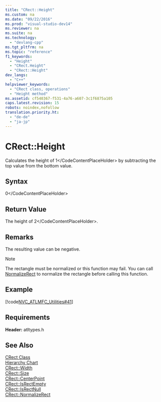 ```yaml
---
title: "CRect::Height"
ms.custom: na
ms.date: "09/22/2016"
ms.prod: "visual-studio-dev14"
ms.reviewer: na
ms.suite: na
ms.technology: 
  - "devlang-cpp"
ms.tgt_pltfrm: na
ms.topic: "reference"
f1_keywords: 
  - "Height"
  - "CRect.Height"
  - "CRect::Height"
dev_langs: 
  - "C++"
helpviewer_keywords: 
  - "CRect class, operations"
  - "Height method"
ms.assetid: cf540367-f531-4a76-a607-3c1f6875a105
caps.latest.revision: 15
robots: noindex,nofollow
translation.priority.ht: 
  - "de-de"
  - "ja-jp"
---
```

# CRect::Height
Calculates the height of <CodeContentPlaceHolder>1\</CodeContentPlaceHolder> by subtracting the top value from the bottom value.  
  
## Syntax  
  
<CodeContentPlaceHolder>0\</CodeContentPlaceHolder>  
## Return Value  
 The height of <CodeContentPlaceHolder>2\</CodeContentPlaceHolder>.  
  
## Remarks  
 The resulting value can be negative.  
  
> [!NOTE]
>  The rectangle must be normalized or this function may fail. You can call [NormalizeRect](../vs140/crect--normalizerect.md) to normalize the rectangle before calling this function.  
  
## Example  
 [!code[NVC_ATLMFC_Utilities#41](../vs140/codesnippet/CPP/crect--height_1.cpp)]  
  
## Requirements  
 **Header:** atltypes.h  
  
## See Also  
 [CRect Class](../vs140/crect-class.md)   
 [Hierarchy Chart](../vs140/hierarchy-chart.md)   
 [CRect::Width](../vs140/crect--width.md)   
 [CRect::Size](../vs140/crect--size.md)   
 [CRect::CenterPoint](../vs140/crect--centerpoint.md)   
 [CRect::IsRectEmpty](../vs140/crect--isrectempty.md)   
 [CRect::IsRectNull](../vs140/crect--isrectnull.md)   
 [CRect::NormalizeRect](../vs140/crect--normalizerect.md)